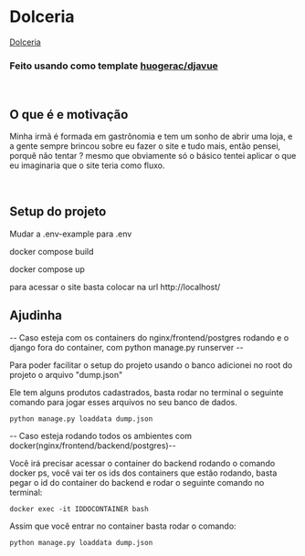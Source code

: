 # Dolceria
[Dolceria](gifProjeto.gif)
### Feito usando como template [huogerac/djavue](https://github.com/huogerac/djavue)
<br />

## O que é e motivação

Minha irmã é formada em gastrônomia e tem um sonho de abrir uma loja, e a gente sempre brincou sobre eu fazer o site e tudo mais, então pensei, porquê não tentar ? mesmo que obviamente só o  básico tentei aplicar o que eu imaginaria que o site teria como fluxo.

<br />

## Setup do projeto
Mudar a .env-example para .env

docker compose build 

docker compose up

para acessar o site basta colocar na url http://localhost/

## Ajudinha
-- Caso esteja com os containers do nginx/frontend/postgres rodando e o django fora do container, com python manage.py runserver --  

Para poder facilitar o setup do projeto usando o banco adicionei no root do projeto o arquivo "dump.json"  

Ele tem alguns produtos cadastrados, basta rodar no terminal o seguinte comando para jogar esses arquivos no seu banco de dados.  

    python manage.py loaddata dump.json  


-- Caso esteja rodando todos os ambientes com docker(nginx/frontend/backend/postgres)--

Você irá precisar acessar o container do backend
rodando o comando docker ps, você vai ter os ids dos containers que estão rodando, basta pegar o id do container do backend e rodar o seguinte comando no terminal:

    docker exec -it IDDOCONTAINER bash  

Assim que você entrar no container basta rodar o comando:

    python manage.py loaddata dump.json  


